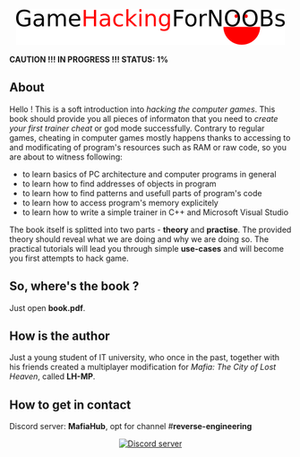 <div align="center">
    <img src="https://raw.githubusercontent.com/Romop5/GameHackingForNoobs/master/logo.png" alt="Logo" /></a>
</div>

**CAUTION !!! IN PROGRESS !!! STATUS: 1%**

## About
Hello ! This is a soft introduction into *hacking the computer games*. This book should provide you
all pieces of informaton that you need to *create your first trainer cheat* or god mode successfully.
Contrary to regular games, cheating in computer games mostly happens thanks to accessing to
and modificating of program's resources such as RAM or raw code, so you are about to witness
following:
* to learn basics of PC architecture and computer programs in general
* to learn how to find addresses of objects in program 
* to learn how to find patterns and usefull parts of program's code
* to learn how to access program's memory explicitely
* to learn how to write a simple trainer in C++ and Microsoft Visual Studio

The book itself is splitted into two parts - **theory** and **practise**.
The provided theory should reveal what we are doing and why we are doing so.
The practical tutorials will lead you through simple **use-cases** and will become you first attempts to
hack game.

## So, where's the book ?
Just open **book.pdf**.
## How is the author

Just a young student of IT university, who once in the past, together with his friends created a multiplayer modification for
*Mafia: The City of Lost Heaven*, called **LH-MP**. 

## How to get in contact

Discord server: **MafiaHub**, opt for channel #**reverse-engineering**

<div align="center">
    <a href="https://discord.gg/vdb4fFr"><img src="https://img.shields.io/discord/402098213114347520.svg" alt="Discord server" /></a>
</div>

